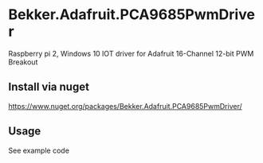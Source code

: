 # Bekker.Adafruit.PCA9685PwmDriver
Raspberry pi 2, Windows 10 IOT driver for Adafruit 16-Channel 12-bit PWM Breakout

## Install via nuget
https://www.nuget.org/packages/Bekker.Adafruit.PCA9685PwmDriver/

## Usage
See example code

